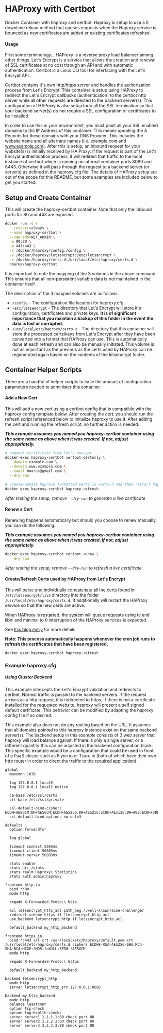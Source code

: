 # HAProxy with Certbot

Docker Container with haproxy and certbot. Haproxy is setup to use a 0 downtime
reload method that queses requests when the Haproxy service is bounced as new
certificates are  added or existing certificates refreshed.

#### Usage

First some terminology... HAProxy is a reverse proxy load balancer among other
things. Let's Encrypt is a service that allows the creation and renewal of SSL
certificates at no cost through an API and with automatic authentication.
Certbot is a Linux CLI tool for interfacing with the Let's Encrypt API.

Certbot contains it's own http/https server and handles the authorization process
from Let's Encrypt. This container is setup using HAProxy
to redirect the Let's Encrypt callbacks (authentication) to the certbot http
server while all other requests are directed to the backend server(s).
This configuration of HAProxy is also setup todo all the SSL termination so that
your backend server(s) do not require a SSL configuration or certificates to be
installed.

In order to use this in your environment, you must point all your SSL enabled
domains to the IP Address of this container. This means updating the A Records
for these domains with your DNS Provider. This includes the website name and all
alternate names (i.e. example.com and www.example.com). After this is setup,
an inbound request for your website(s) is initially received by HA Proxy. If the
request is part of the Let's Encrypt authentication process, it will redirect
that traffic to the local instance of certbot which is running on internal
container ports 8080 and 8443. Otherwise it will pass through the request to a
backend server (or servers) as defined in the haproxy.cfg file. The details of
HAProxy setup are out of the scope for this README, but some examples are
included below to get you started.

## Setup and Create Container

This will create the haproxy-certbot container. Note that only the inbound ports
for 80 and 443 are exposed.

```bash
docker run -d \
  --restart=always \
  --name haproxy-certbot \
  --cap-add=NET_ADMIN \
  -p 80:80 \
  -p 443:443 \
  -v /docker/haproxy/config:/config \
  -v /docker/haproxy/letsencrypt:/etc/letsencrypt \
  -v /docker/haproxy/certs.d:/usr/local/etc/haproxy/certs.d \
  nmarus/haproxy-certbot
```

It is important to note the mapping of the 3 volumes in the above command. This
ensures that all non-persistent variable data is not maintained in the container
itself.

The description of the 3 mapped volumes are as follows:

* `/config` - The configuration file location for haproxy.cfg
* `/etc/letsencrypt` - The directory that Let's Encrypt will store it's
  configuration, certificates and private keys. **It is of significant
  importance that you maintain a backup of this folder in the event the data is
  lost or corrupted.**
* `/usr/local/etc/haproxy/certs.d` - The directory that this container will
  store the processed certs/keys from Let's Encrypt after they have been
  converted into a format that HAProxy can use. This is automatically done at
  each refresh and can also be manually initiated. This volume is not as
  important as the previous as the certs used by HAProxy can be regenerated
  again based on the contents of the letsencrypt folder.

## Container Helper Scripts

There are a handful of helper scripts to ease the amount of configuration
parameters needed to administer this container.

#### Add a New Cert

This will add a new cert using a certbot config that is compatible with the
haproxy config template below. After creating the cert, you should run the
refresh script referenced below to initialize haproxy to use it. After adding
the cert and running the refresh script, no further action is needed.

***This example assumes you named you haproxy-certbot container using the same
name as above when it was created. If not, adjust appropriately.***

```bash
# request certificate from let's encrypt
docker exec haproxy-certbot certbot-certonly \
  --domain example.com \
  --domain www.example.com \
  --email nmarus@gmail.com \
  --dry-run

# create/update haproxy formatted certs in certs.d and then restart haproxy
docker exec haproxy-certbot haproxy-refresh
```

*After testing the setup, remove `--dry-run` to generate a live certificate*

#### Renew a Cert

Renewing happens automatically but should you choose to renew manually, you can
do the following.

***This example assumes you named you haproxy-certbot container using the same
name as above when it was created. If not, adjust appropriately.***

```bash
docker exec haproxy-certbot certbot-renew \
  --dry-run
```

*After testing the setup, remove `--dry-run` to refresh a live certificate*

#### Create/Refresh Certs used by HAProxy from Let's Encrypt

This will parse and individually concatenate all the certs found in
`/etc/letsencrypt/live` directory into the folder
`/usr/local/etc/haproxy/certs.d`. It additionally will restart the HAProxy
service so that the new certs are active.

When HAProxy is restarted, the system will queue requests using tc and libnl and
minimal to 0 interruption of the HAProxy services is expected.

See [this blog entry](https://engineeringblog.yelp.com/2015/04/true-zero-downtime-haproxy-reloads.html) for more details.

**Note: This process automatically happens whenever the cron job runs to refresh
the certificates that have been registered.**

```bash
docker exec haproxy-certbot haproxy-refresh
```

### Example haproxy.cfg

##### Using Cluster Backend

This example intercepts the Let's Encrypt validation and redirects to certbot.
Normal traffic is passed to the backend servers. If the request arrives as a
http request, it is redirected to https. If there is not a certificate installed
for the requested website, haproxy will present a self signed default
certificate. This behavior can be modified by adapting the haproxy config file
if so desired.

This example also does not do any routing based on the URL. It assumes that all
domains pointed to this haproxy instance exist on the same backend server(s).
The backend setup in this example consists of 3 web server that haproxy will
load balance against. If there is only a single server, or a different quantity
this can be adjusted in the backend configuration block. This specific example
would be a configuration that could be used in front of a PaaS cluster such
as Flynn.io or Tsuru.io (both of which have their own http router in order to
direct the traffic to the required application).  

```
global
  maxconn 1028

  log 127.0.0.1 local0
  log 127.0.0.1 local1 notice

  ca-base /etc/ssl/certs
  crt-base /etc/ssl/private

  ssl-default-bind-ciphers ECDH+AESGCM:DH+AESGCM:ECDH+AES256:DH+AES256:ECDH+AES128:DH+AES:ECDH+3DES:DH+3DES:RSA+AESGCM:RSA+AES:RSA+3DES:!aNULL:!MD5:!DSS
  ssl-default-bind-options no-sslv3

defaults
  option forwardfor

  log global

  timeout connect 5000ms
  timeout client 50000ms
  timeout server 50000ms

  stats enable
  stats uri /stats
  stats realm Haproxy\ Statistics
  stats auth admin:haproxy

frontend http-in
  bind *:80
  mode http

  reqadd X-Forwarded-Proto:\ http

  acl letsencrypt_http_acl path_beg /.well-known/acme-challenge/
  redirect scheme https if !letsencrypt_http_acl
  use_backend letsencrypt_http if letsencrypt_http_acl

  default_backend my_http_backend

frontend https_in
  bind *:443 ssl crt /usr/local/etc/haproxy/default.pem crt /usr/local/etc/haproxy/certs.d ciphers ECDHE-RSA-AES256-SHA:RC4-SHA:RC4:HIGH:!MD5:!aNULL:!EDH:!AESGCM
  mode http

  reqadd X-Forwarded-Proto:\ https

  default_backend my_http_backend

backend letsencrypt_http
  mode http
  server letsencrypt_http_srv 127.0.0.1:8080

backend my_http_backend
  mode http
  balance leastconn
  option tcp-check
  option log-health-checks
  server server1 1.1.1.1:80 check port 80
  server server2 2.2.2.2:80 check port 80
  server server3 3.3.3.3:80 check port 80
```

